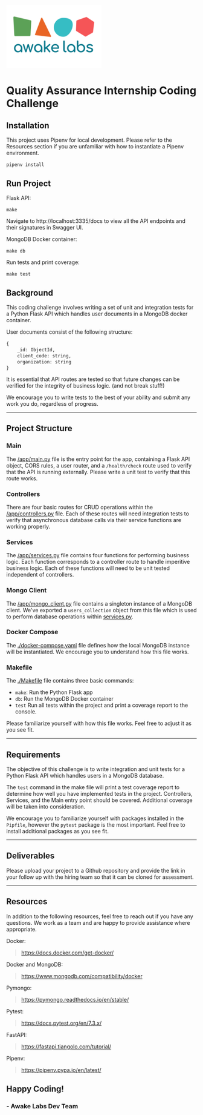 <!-- ![logo](logo.svg) -->
<img src="./logo.svg"  width="50%" height="25%">

# Quality Assurance Internship Coding Challenge

## Installation
This project uses Pipenv for local development. Please refer to the Resources section if you are unfamiliar with how to instantiate a Pipenv environment.
```
pipenv install
```

## Run Project
Flask API:
```
make
```
Navigate to http://localhost:3335/docs to view all the API endpoints and their signatures in Swagger UI.

MongoDB Docker container:
```
make db
```

Run tests and print coverage:
```
make test
```

## Background
This coding challenge involves writing a set of unit and integration tests for a Python Flask API which handles user documents in a MongoDB docker container.

User documents consist of the following structure:
```
{
    _id: ObjectId,
    client_code: string,
    organization: string
}
```

It is essential that API routes are tested so that future changes can be verified for the integrity of business logic. (and not break stuff!)

We encourage you to write tests to the best of your ability and submit any work you do, regardless of progress.

---

## Project Structure
### Main
The [/app/main.py](/app/main.py) file is the entry point for the app, containing a Flask API object, CORS rules, a user router, and a `/health/check` route used to verify that the API is running externally. Please write a unit test to verify that this route works.

### Controllers
There are four basic routes for CRUD operations within the [/app/controllers.py](/app/controllers.py) file. Each of these routes will need integration tests to verify that asynchronous database calls via their service functions are working properly.

### Services
The [/app/services.py](/app/services.py) file contains four functions for performing business logic. Each function corresponds to a controller route to handle imperitive business logic. Each of these functions will need to be unit tested independent of controllers.

### Mongo Client
The [/app/mongo_client.py](/app/mongo_client.py) file contains a singleton instance of a MongoDB client. We've exported a `users_collection` object from this file which is used to perform database operations within [services.py](/app/services.py).

### Docker Compose
The [./docker-compose.yaml](./docker-compose.yaml) file defines how the local MongoDB instance will be instantiated. We encourage you to understand how this file works.

### Makefile
The [./Makefile](./Makefile) file contains three basic commands:
- `make`: Run the Python Flask app
- `db`: Run the MongoDB Docker container
- `test` Run all tests within the project and print a coverage report to the console.

Please familiarize yourself with how this file works. Feel free to adjust it as you see fit.

---

## Requirements
The objective of this challenge is to write integration and unit tests for a Python Flask API which handles users in a MongoDB database.

The `test` command in the make file will print a test coverage report to determine how well you have implemented tests in the project. Controllers, Services, and the Main entry point should be covered. Additional coverage will be taken into consideration.

We encourage you to familiarize yourself with packages installed in the `Pipfile`, however the `pytest` package is the most important. Feel free to install additional packages as you see fit.

---

## Deliverables
Please upload your project to a Github repository and provide the link in your follow up with the hiring team so that it can be cloned for assessment.

---

## Resources

In addition to the following resources, feel free to reach out if you have any questions. We work as a team and are happy to provide assistance where appropriate.

Docker:
> https://docs.docker.com/get-docker/

Docker and MongoDB:
> https://www.mongodb.com/compatibility/docker

Pymongo:
> https://pymongo.readthedocs.io/en/stable/

Pytest:
> https://docs.pytest.org/en/7.3.x/

FastAPI:
> https://fastapi.tiangolo.com/tutorial/

Pipenv:
> https://pipenv.pypa.io/en/latest/

## Happy Coding!
### - Awake Labs Dev Team